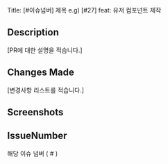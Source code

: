 Title: [#이슈넘버] 제목
e.g) [#27] feat: 유저 컴포넌트 제작

## Description
[PR에 대한 설명을 적습니다.]

## Changes Made
[변경사항 리스트를 적습니다.]

## Screenshots

## IssueNumber
해당 이슈 넘버 ( #  )

